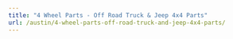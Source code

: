 ```yaml
---
title: "4 Wheel Parts - Off Road Truck & Jeep 4x4 Parts"
url: /austin/4-wheel-parts-off-road-truck-and-jeep-4x4-parts/
---
```

